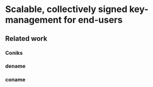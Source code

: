 # Scalable, collectively signed key-management for end-users

## Related work

### Coniks

### dename

### coname
